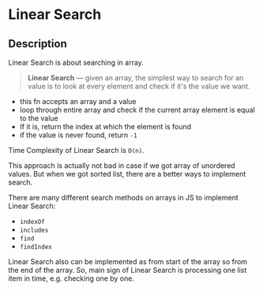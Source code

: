 # Linear Search

## Description
Linear Search is about searching in array.

> **Linear Search** — given an array, the simplest way to search for an value is to look at every element and check if it's the value we want.
- this fn accepts an array and a value
- loop through entire array and check if the current array element is equal to the value
- If it is, return the index at which the element is found
- if the value is never found, return `-1`

Time Complexity of Linear Search is `O(n)`.

This approach is actually not bad in case if we got array of unordered values. But when we got sorted list, there are a better ways to implement search.

There are many different search methods on arrays in JS to implement Linear Search:

- `indexOf`
- `includes`
- `find`
- `findIndex`

Linear Search also can be implemented as from start of the array so from the end of the array. So, main sign of Linear Search is processing one list item in time, e.g. checking one by one.